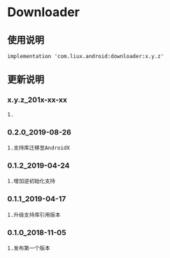 ﻿Downloader
===

使用说明
---
```
implementation 'com.liux.android:downloader:x.y.z'
```

更新说明
---
### x.y.z_201x-xx-xx
    1.

### 0.2.0_2019-08-26
    1.支持库迁移至AndroidX

### 0.1.2_2019-04-24
    1.增加逆初始化支持

### 0.1.1_2019-04-17
    1.升级支持库引用版本

### 0.1.0_2018-11-05
    1.发布第一个版本